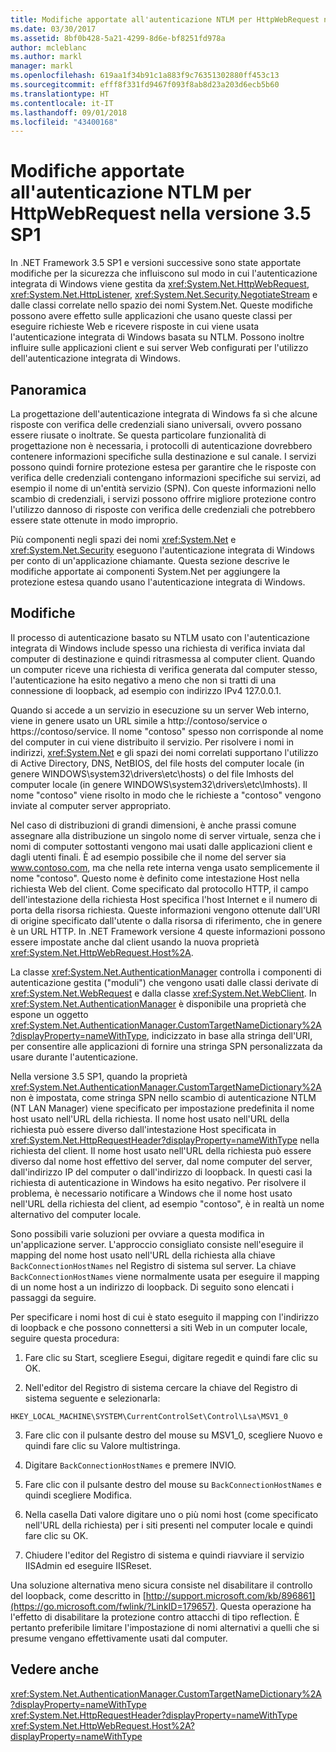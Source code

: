 ```yaml
---
title: Modifiche apportate all'autenticazione NTLM per HttpWebRequest nella versione 3.5 SP1
ms.date: 03/30/2017
ms.assetid: 8bf0b428-5a21-4299-8d6e-bf8251fd978a
author: mcleblanc
ms.author: markl
manager: markl
ms.openlocfilehash: 619aa1f34b91c1a883f9c76351302880ff453c13
ms.sourcegitcommit: efff8f331fd9467f093f8ab8d23a203d6ecb5b60
ms.translationtype: HT
ms.contentlocale: it-IT
ms.lasthandoff: 09/01/2018
ms.locfileid: "43400168"
---
```

# <a name="changes-to-ntlm-authentication-for-httpwebrequest-in-version-35-sp1"></a>Modifiche apportate all'autenticazione NTLM per HttpWebRequest nella versione 3.5 SP1
In .NET Framework 3.5 SP1 e versioni successive sono state apportate modifiche per la sicurezza che influiscono sul modo in cui l'autenticazione integrata di Windows viene gestita da <xref:System.Net.HttpWebRequest>, <xref:System.Net.HttpListener>, <xref:System.Net.Security.NegotiateStream> e dalle classi correlate nello spazio dei nomi System.Net. Queste modifiche possono avere effetto sulle applicazioni che usano queste classi per eseguire richieste Web e ricevere risposte in cui viene usata l'autenticazione integrata di Windows basata su NTLM. Possono inoltre influire sulle applicazioni client e sui server Web configurati per l'utilizzo dell'autenticazione integrata di Windows.  
  
## <a name="overview"></a>Panoramica  
 La progettazione dell'autenticazione integrata di Windows fa sì che alcune risposte con verifica delle credenziali siano universali, ovvero possano essere riusate o inoltrate. Se questa particolare funzionalità di progettazione non è necessaria, i protocolli di autenticazione dovrebbero contenere informazioni specifiche sulla destinazione e sul canale. I servizi possono quindi fornire protezione estesa per garantire che le risposte con verifica delle credenziali contengano informazioni specifiche sui servizi, ad esempio il nome di un'entità servizio (SPN). Con queste informazioni nello scambio di credenziali, i servizi possono offrire migliore protezione contro l'utilizzo dannoso di risposte con verifica delle credenziali che potrebbero essere state ottenute in modo improprio.  
  
 Più componenti negli spazi dei nomi <xref:System.Net> e <xref:System.Net.Security> eseguono l'autenticazione integrata di Windows per conto di un'applicazione chiamante. Questa sezione descrive le modifiche apportate ai componenti System.Net per aggiungere la protezione estesa quando usano l'autenticazione integrata di Windows.  
  
## <a name="changes"></a>Modifiche  
 Il processo di autenticazione basato su NTLM usato con l'autenticazione integrata di Windows include spesso una richiesta di verifica inviata dal computer di destinazione e quindi ritrasmessa al computer client. Quando un computer riceve una richiesta di verifica generata dal computer stesso, l'autenticazione ha esito negativo a meno che non si tratti di una connessione di loopback, ad esempio con indirizzo IPv4 127.0.0.1.  
  
 Quando si accede a un servizio in esecuzione su un server Web interno, viene in genere usato un URL simile a http://contoso/service o https://contoso/service. Il nome "contoso" spesso non corrisponde al nome del computer in cui viene distribuito il servizio. Per risolvere i nomi in indirizzi, <xref:System.Net> e gli spazi dei nomi correlati supportano l'utilizzo di Active Directory, DNS, NetBIOS, del file hosts del computer locale (in genere WINDOWS\system32\drivers\etc\hosts) o del file lmhosts del computer locale (in genere WINDOWS\system32\drivers\etc\lmhosts). Il nome "contoso" viene risolto in modo che le richieste a "contoso" vengono inviate al computer server appropriato.  
  
 Nel caso di distribuzioni di grandi dimensioni, è anche prassi comune assegnare alla distribuzione un singolo nome di server virtuale, senza che i nomi di computer sottostanti vengono mai usati dalle applicazioni client e dagli utenti finali. È ad esempio possibile che il nome del server sia www.contoso.com, ma che nella rete interna venga usato semplicemente il nome "contoso". Questo nome è definito come intestazione Host nella richiesta Web del client. Come specificato dal protocollo HTTP, il campo dell'intestazione della richiesta Host specifica l'host Internet e il numero di porta della risorsa richiesta. Queste informazioni vengono ottenute dall'URI di origine specificato dall'utente o dalla risorsa di riferimento, che in genere è un URL HTTP. In .NET Framework versione 4 queste informazioni possono essere impostate anche dal client usando la nuova proprietà <xref:System.Net.HttpWebRequest.Host%2A>.  
  
 La classe <xref:System.Net.AuthenticationManager> controlla i componenti di autenticazione gestita ("moduli") che vengono usati dalle classi derivate di <xref:System.Net.WebRequest> e dalla classe <xref:System.Net.WebClient>. In <xref:System.Net.AuthenticationManager> è disponibile una proprietà che espone un oggetto <xref:System.Net.AuthenticationManager.CustomTargetNameDictionary%2A?displayProperty=nameWithType>, indicizzato in base alla stringa dell'URI, per consentire alle applicazioni di fornire una stringa SPN personalizzata da usare durante l'autenticazione.  
  
 Nella versione 3.5 SP1, quando la proprietà <xref:System.Net.AuthenticationManager.CustomTargetNameDictionary%2A> non è impostata, come stringa SPN nello scambio di autenticazione NTLM (NT LAN Manager) viene specificato per impostazione predefinita il nome host usato nell'URL della richiesta. Il nome host usato nell'URL della richiesta può essere diverso dall'intestazione Host specificata in <xref:System.Net.HttpRequestHeader?displayProperty=nameWithType> nella richiesta del client. Il nome host usato nell'URL della richiesta può essere diverso dal nome host effettivo del server, dal nome computer del server, dall'indirizzo IP del computer o dall'indirizzo di loopback. In questi casi la richiesta di autenticazione in Windows ha esito negativo. Per risolvere il problema, è necessario notificare a Windows che il nome host usato nell'URL della richiesta del client, ad esempio "contoso", è in realtà un nome alternativo del computer locale.  
  
 Sono possibili varie soluzioni per ovviare a questa modifica in un'applicazione server. L'approccio consigliato consiste nell'eseguire il mapping del nome host usato nell'URL della richiesta alla chiave `BackConnectionHostNames` nel Registro di sistema sul server. La chiave `BackConnectionHostNames` viene normalmente usata per eseguire il mapping di un nome host a un indirizzo di loopback. Di seguito sono elencati i passaggi da seguire.  
  
 Per specificare i nomi host di cui è stato eseguito il mapping con l'indirizzo di loopback e che possono connettersi a siti Web in un computer locale, seguire questa procedura:  
  
 1. Fare clic su Start, scegliere Esegui, digitare regedit e quindi fare clic su OK.  
  
 2. Nell'editor del Registro di sistema cercare la chiave del Registro di sistema seguente e selezionarla:  
  
 `HKEY_LOCAL_MACHINE\SYSTEM\CurrentControlSet\Control\Lsa\MSV1_0`  
  
 3. Fare clic con il pulsante destro del mouse su MSV1_0, scegliere Nuovo e quindi fare clic su Valore multistringa.  
  
 4. Digitare `BackConnectionHostNames` e premere INVIO.  
  
 5. Fare clic con il pulsante destro del mouse su `BackConnectionHostNames` e quindi scegliere Modifica.  
  
 6. Nella casella Dati valore digitare uno o più nomi host (come specificato nell'URL della richiesta) per i siti presenti nel computer locale e quindi fare clic su OK.  
  
 7. Chiudere l'editor del Registro di sistema e quindi riavviare il servizio IISAdmin ed eseguire IISReset.  
  
 Una soluzione alternativa meno sicura consiste nel disabilitare il controllo del loopback, come descritto in [http://support.microsoft.com/kb/896861](https://go.microsoft.com/fwlink/?LinkID=179657). Questa operazione ha l'effetto di disabilitare la protezione contro attacchi di tipo reflection. È pertanto preferibile limitare l'impostazione di nomi alternativi a quelli che si presume vengano effettivamente usati dal computer.  
  
## <a name="see-also"></a>Vedere anche  
 <xref:System.Net.AuthenticationManager.CustomTargetNameDictionary%2A?displayProperty=nameWithType>  
 <xref:System.Net.HttpRequestHeader?displayProperty=nameWithType>  
 <xref:System.Net.HttpWebRequest.Host%2A?displayProperty=nameWithType>
